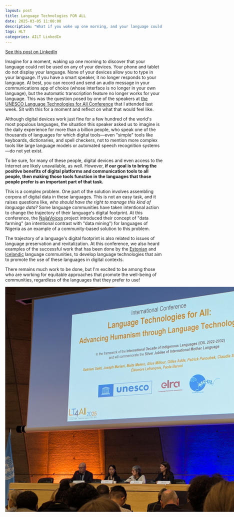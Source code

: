 ```yaml
---
layout: post
title: Language Technologies FOR ALL
date: 2025-03-05 11:00:00
description: "What if you woke up one morning, and your language could not be used on any of your devices?"
tags: HLT
categories: AILT LinkedIn
---
```


[See this post on LinkedIn](https://www.linkedin.com/posts/eric-m-jackson_imagine-for-a-moment-waking-up-one-morning-activity-7303082319005827073-f0Mm)

Imagine for a moment, waking up one morning to discover that your language could not be used on any of your devices. Your phone and tablet do not display your language. None of your devices allow you to type in your language. If you have a smart speaker, it no longer responds to your language. At best, you can record and send an audio message in your communications app of choice (whose interface is no longer in your own language), but the automatic transcription feature no longer works for your language. This was the question posed by one of the speakers at [the UNESCO Language Technologies for All Conference](https://www.lt4all2025.eu/) that I attended last week. Sit with this for a moment and reflect on what that would feel like.

Although digital devices work just fine for a few hundred of the world's most populous languages, the situation this speaker asked us to imagine is the daily experience for more than a billion people, who speak one of the thousands of languages for which digital tools—even "simple" tools like keyboards, dictionaries, and spell checkers, not to mention more complex tools like large language models or automated speech recognition systems—do not yet exist.

To be sure, for many of these people, digital devices and even access to the Internet are likely unavailable, as well. However, **if our goal is to bring the positive benefits of digital platforms and communication tools to all people, then making those tools function in the languages that those people prefer is an important part of that task.**

This is a complex problem. One part of the solution involves assembling corpora of digital data in these languages. This is not an easy task, and it raises questions like, _who should have the right to manage this kind of language data?_ Some language communities have taken intentional action to change the trajectory of their language's digital footprint. At this conference, the [NaijaVoices](https://naijavoices.com/) project introduced their concept of "data farming" (an intentional contrast with "data mining") for languages of Nigeria as an example of a community-based solution to this problem.

The trajectory of a language's digital footprint is also related to issues of language preservation and revitalization. At this conference, we also heard examples of the successful work that has been done by the [Estonian](https://estonianworld.com/technology/estonias-ai-gamble-can-four-billion-words-secure-its-languages-future/) and [Icelandic](https://www.prospect-journal.org/articles/blog-post-title-two-yjhc2-rftfm-7lsm8) language communities, to develop language technologies that aim to promote the use of these languages in digital contexts.

There remains much work to be done, but I'm excited to be among those who are working for equitable approaches that promote the well-being of communities, regardless of the languages that they prefer to use!

<div style="position:absolute; width:100%; height:100%;">
<a href="https://www.lt4all2025.eu/" target="_blank"><img src="/assets/img/20250305-1.jpg" style="vertical-align:middle; text-align:center">
</a>
</div>
